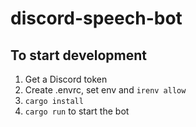 # discord-speech-bot

## To start development

1. Get a Discord token
1. Create .envrc,  set env and `irenv allow`
1. `cargo install`
1. `cargo run` to start the bot